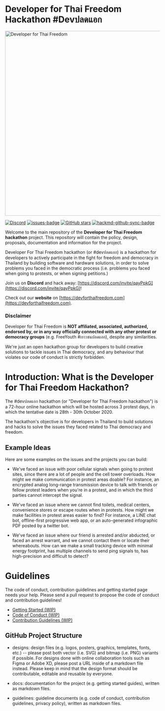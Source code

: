 # Developer for Thai Freedom Hackathon #Devปลดแอก

<img src="./designs/github-cover.png" alt="Developer for Thai Freedom" width="600px">

[![Discord](https://img.shields.io/discord/767276359373815809?style=flat-square&logo=discord&color=7289da)](https://discord.com/invite/qayPpkG) 
[![issues-badge](https://img.shields.io/github/issues/devforthaifreedom/devforthaifreedom?style=flat-square)](https://github.com/DevForThaiFreedom/devforthaifreedom/issues)
[![GitHub stars](https://img.shields.io/github/stars/devforthaifreedom/devforthaifreedom?style=flat-square)](https://github.com/devforthaifreedom/devforthaifreedom/stargazers)
[![hackmd-github-sync-badge](https://hackmd.io/i6NoGP2pTVq_tNe496LtlA/badge)](https://hackmd.io/i6NoGP2pTVq_tNe496LtlA)

Welcome to the main repository of the **Developer for Thai Freedom hackathon** project. This repository will contain the policy, design, proposals, documentation and information for the project.

Developer For Thai Freedom hackathon (or #devปลดแอก) is a hackathon for developers to actively participate in the fight for freedom and democracy in Thailand by building software and hardware solutions, in order to solve problems you faced in the democratic process (i.e. problems you faced when going to protests, or when signing petitions.)

Join us on **Discord** and hack away: [https://discord.com/invite/qayPpkG](https://discord.com/invite/qayPpkG)!

Check out our **website** on [https://devforthaifreedom.com](https://devforthaifreedom.com).

### Disclaimer

Developer for Thai Freedom is **NOT affiliated, associated, authorized, endorsed by, or in any way officially connected with any other protest or democracy groups** (e.g. FreeYouth #เยาวชนปลดแอก), despite any similarities.

We're just an open hackathon group for developers to build creative solutions to tackle issues in Thai democracy, and any behaviour that violates our code of conduct is strictly forbidden.

# Introduction: What is the Developer for Thai Freedom Hackathon?

The #devปลดแอก hackathon (or "Developer for Thai Freedom hackathon") is a 72-hour online hackathon which will be hosted across 3 protest days, in which the tentative date is 28th - 30th October 2020.

The hackathon's objective is for developers in Thailand to build solutions and hacks to solve the issues they faced related to Thai democracy and freedom.

## Example Ideas

Here are some examples on the issues and the projects you can build:

- We've faced an issue with poor cellular signals when going to protest sites, since there are a lot of people and the cell tower overloads. How might we make communication in protest areas doable? For instance, an encrypted analog long-range transmission device to talk with friends or fellow protest leaders when you're in a protest, and in which the third parties cannot intercept the signal.

- We've faced an issue where we cannot find toilets, medical centers, convenience stores or escape routes when in protests. How might we make facilities in protest areas easier to find? For instance, a LINE chat bot, offline-first progressive web app, or an auto-generated infographic PDF posted by a twitter bot.

- We've faced an issue where our friend is arrested and/or abducted, or faced an arrest warrant, and we cannot contact them or locate their whereabouts. How can we make a small tracking device with minimal energy footprint, has multiple channels to send ping signals to, has high-precision and difficult to detect?

# Guidelines

The code of conduct, contribution guidelines and getting started page needs your help. Please send a pull request to propose the code of conduct and contribution guidelines!

- [Getting Started (WIP)](docs/getting-started.md)
- [Code of Conduct (WIP)](guidelines/code-of-conduct.md)
- [Contribution Guidelines (WIP)](guidelines/contribution-guidelines.md)

## GitHub Project Structure

- designs: design files (e.g. logos, posters, graphics, templates, fonts, etc.) -- please post both vector (i.e. SVG) and bitmap (i.e. PNG) variants if possible. For designs done with online collaboration tools such as Figma or Adobe XD, please post a URL inside of a markdown file instead. Please keep in mind that the design format should be contributable, editable and reusable by everyone.

- docs: documentation for the project (e.g. getting started guides), written as markdown files.

- guidelines: guideline documents (e.g. code of conduct, contribution guidelines, privacy policy), written as markdown files.
